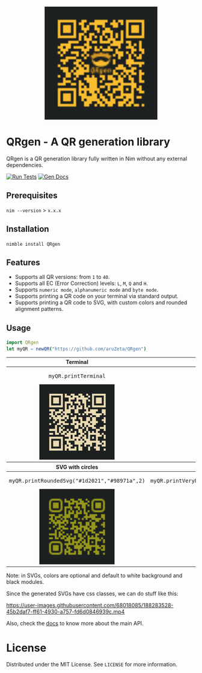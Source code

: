 <p align="center">
<img src="./share/img/logo.svg"
width="300px" height="300px" />
</p>

# QRgen - A QR generation library

QRgen is a QR generation library fully written in Nim without any external
dependencies.

[![Run Tests](https://github.com/aruZeta/QRgen/actions/workflows/tests.yaml/badge.svg)](https://github.com/aruZeta/QRgen/actions/workflows/tests.yaml)
[![Gen Docs](https://github.com/aruZeta/QRgen/actions/workflows/gendocs.yaml/badge.svg)](https://github.com/aruZeta/QRgen/actions/workflows/gendocs.yaml)
## Prerequisites

`nim --version` > `x.x.x`

## Installation

`nimble install QRgen`

## Features

- Supports all QR versions: from `1` to `40`.
- Supports all EC (Error Correction) levels: `L`, `M`, `Q` and `H`.
- Supports `numeric mode`, `alphanumeric mode` and `byte mode`.
- Supports printing a QR code on your terminal via standard output.
- Supports printing a QR code to SVG, with custom colors and rounded
alignment patterns.

## Usage

```nim
import QRgen
let myQR = newQR("https://github.com/aruZeta/QRgen")
```

<table>
  <thead>
    <tr>
      <th align="center">Terminal</th>
      <th align="center">SVG</th>
      <th align="center">SVG with colors</th>
    </tr>
  </thead>
  <tbody>
    <tr>
      <td align="center">
        <pre>myQR.printTerminal</pre>
        <img src="./share/img/terminal-example.png" width="200px" height="200px"/>
      </td>
      <td align="center">
        <pre>myQR.printSvg</pre>
        <img src="./share/img/svg-example.svg" width="200px" height="200px" />
      </td>
      <td align="center">
        <pre>myQR.printRoundedSvg("#1d2021","#98971a")</pre>
        <img src="./share/img/svg-colors-example.svg" width="200px" height="200px" />
      </td>
    </tr>
  </tbody>
  <thead>
    <tr>
      <th align="center">SVG with circles</th>
      <th align="center">Svg with too much circles</th>
      <th align="center"></th>
    </tr>
  </thead>
  <tbody>
    <tr>
      <td align="center">
        <pre>myQR.printRoundedSvg("#1d2021","#98971a",2)</pre>
        <img src="./share/img/svg-rounded-example.svg" width="200px" height="200px"/>
      </td>
      <td align="center">
        <pre>myQR.printVeryRoundedSvg("#1d2021","#98971a",3.5,0.4)</pre>
        <img src="./share/img/svg-very-rounded-example.svg" width="200px" height="200px" />
      </td>
      <td align="center">
      </td>
    </tr>
  </tbody>
</table>

Note: in SVGs, colors are optional and default to white background and black
modules.

Since the generated SVGs have css classes, we can do stuff like this:

https://user-images.githubusercontent.com/68018085/188283528-45b2daf7-ff61-4930-a757-fd6d0846939c.mp4

Also, check the [docs](https://aruzeta.github.io/QRgen/develop/QRgen.html) to
know more about the main API.

# License

Distributed under the MIT License. See `LICENSE` for more information.
